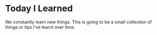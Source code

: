 # Today I Learned
We constantly learn new things.
This is going to be a small collection of things or tips I've learnt over time.

